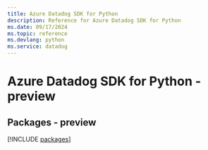 ```yaml
---
title: Azure Datadog SDK for Python
description: Reference for Azure Datadog SDK for Python
ms.date: 09/17/2024
ms.topic: reference
ms.devlang: python
ms.service: datadog
---
```

# Azure Datadog SDK for Python - preview
## Packages - preview
[!INCLUDE [packages](datadog-index.md)]